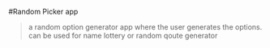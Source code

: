#Random Picker app
> a random option generator app where the user generates the options.
>can be used for name lottery or random qoute generator
